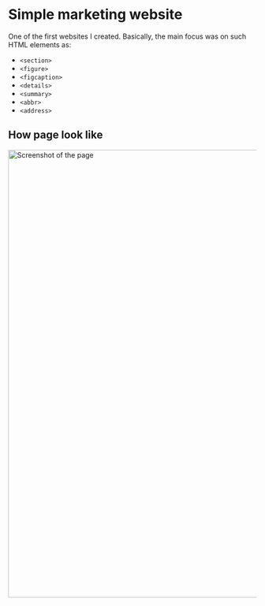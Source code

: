 # Simple marketing website

One of the first websites I created. Basically, the main focus was on such HTML elements as:

- `<section>`
- `<figure>`
- `<figcaption>`
- `<details>`
- `<summary>`
- `<abbr>`
- `<address>`

## How page look like
<img width="909" alt="Screenshot of the page" src="https://github.com/Maria-Y01/marketing-page/assets/136391989/75a0ea08-61a5-4721-a4fb-80ecf157064c">
